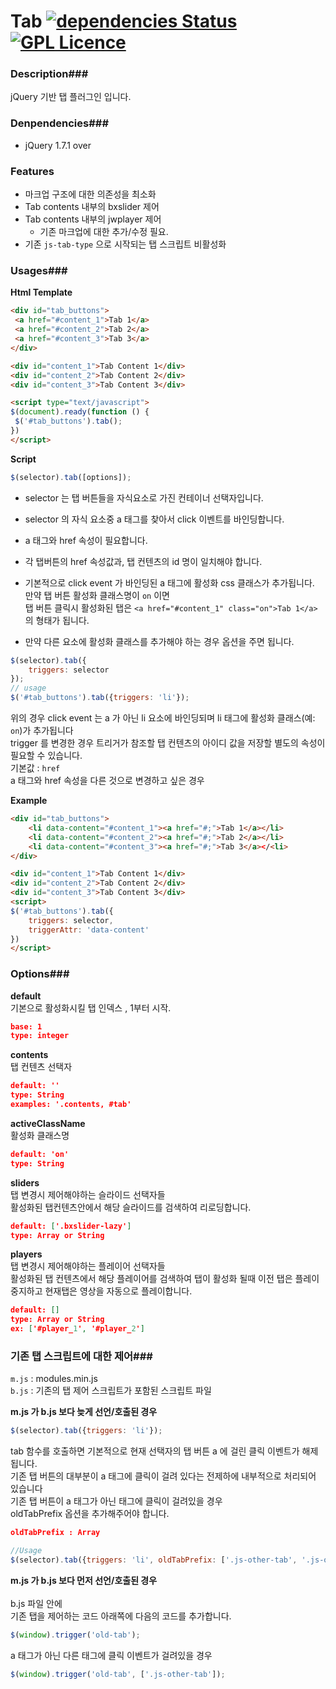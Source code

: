 # Tab  [![dependencies Status](https://david-dm.org/boennemann/badges/status.svg)](https://david-dm.org/boennemann/badges) [![GPL Licence](https://badges.frapsoft.com/os/gpl/gpl.svg?v=103)](https://opensource.org/licenses/GPL-3.0/)


### Description###
jQuery 기반 탭 플러그인 입니다.  

### Denpendencies###
* jQuery 1.7.1 over
  
### Features ###
* 마크업 구조에 대한 의존성을 최소화
* Tab contents 내부의 bxslider 제어
* Tab contents 내부의 jwplayer 제어
    * 기존 마크업에 대한 추가/수정 필요.
* 기존 `js-tab-type` 으로 시작되는 탭 스크립트 비활성화

### Usages###
 **Html Template**  
   ```html
<div id="tab_buttons">
    <a href="#content_1">Tab 1</a>
    <a href="#content_2">Tab 2</a>
    <a href="#content_3">Tab 3</a>
</div>

<div id="content_1">Tab Content 1</div>
<div id="content_2">Tab Content 2</div>
<div id="content_3">Tab Content 3</div>

<script type="text/javascript">
$(document).ready(function () {
	$('#tab_buttons').tab();
})
</script>
```

**Script**
  ```js
$(selector).tab([options]);
```
* selector 는 탭 버튼들을 자식요소로 가진 컨테이너 선택자입니다.
* selector 의 자식 요소중 a 태그를 찾아서 click 이벤트를 바인딩합니다.
* a 태그와 href 속성이 필요합니다.
* 각 탭버튼의 href 속성값과, 탭 컨텐츠의 id 명이 일치해야 합니다. 
* 기본적으로 click event 가 바인딩된 a 태그에 활성화 css 클래스가 추가됩니다.  
    만약 탭 버튼 활성화 클래스명이 `on` 이면   
    탭 버튼 클릭시 활성화된 탭은 `<a href="#content_1" class="on">Tab 1</a>` 의 형태가 됩니다.  
    
* 만약 다른 요소에 활성화 클래스를 추가해야 하는 경우 옵션을 주면 됩니다.  
  
```js
$(selector).tab({
    triggers: selector
});
// usage
$('#tab_buttons').tab({triggers: 'li'});

```

위의 경우 click event 는 a 가 아닌 li 요소에 바인딩되며 li 태그에 활성화 클래스(예: `on`)가 추가됩니다  
trigger 를 변경한 경우 트리거가 참조할 탭 컨텐츠의 아이디 값을 저장할 별도의 속성이 필요할 수 있습니다.  
기본값 : `href`  
a 태그와 href 속성을 다른 것으로 변경하고 싶은 경우  


**Example**
```html
<div id="tab_buttons">
    <li data-content="#content_1"><a href="#;">Tab 1</a></li>
    <li data-content="#content_2"><a href="#;">Tab 2</a></li>
    <li data-content="#content_3"><a href="#;">Tab 3</a></<li>
</div>

<div id="content_1">Tab Content 1</div>
<div id="content_2">Tab Content 2</div>
<div id="content_3">Tab Content 3</div>
<script>
$('#tab_buttons').tab({
    triggers: selector,
    triggerAttr: 'data-content'
})
</script>
```  
### Options### 
 **default**  
기본으로 활성화시킬 탭 인덱스 , 1부터 시작.  
```json
base: 1  
type: integer
```  
  
**contents**  
탭 컨텐츠 선택자
```json
default: ''
type: String
examples: '.contents, #tab'
```  
  
**activeClassName**  
활성화 클래스명
```json
default: 'on'     
type: String
```  

**sliders**  
탭 변경시 제어해야하는 슬라이드 선택자들  
활성화된 탭컨텐츠안에서 해당 슬라이드를 검색하여 리로딩합니다.  
```json
default: ['.bxslider-lazy']
type: Array or String
```
    
**players**  
탭 변경시 제어해야하는 플레이어 선택자들  
활성화된 탭 컨텐츠에서 해당 플레이어를 검색하여 탭이 활성화 될때 이전 탭은 플레이 중지하고 현재탭은 영상을 자동으로 플레이합니다.  
```json
default: []
type: Array or String
ex: ['#player_1', '#player_2']
```
      
### 기존 탭 스크립트에 대한 제어###  
`m.js` : modules.min.js  
`b.js` : 기존의 탭 제어 스크립트가 포함된 스크립트 파일  
  
**m.js 가 b.js 보다 늦게 선언/호출된 경우**
  ```js
$(selector).tab({triggers: 'li'});
```  
    

tab 함수를 호출하면 기본적으로 현재 선택자의 탭 버튼 a 에 걸린 클릭 이벤트가 해제됩니다.  
기존 탭 버튼의 대부분이 a 태그에 클릭이 걸려 있다는 전제하에 내부적으로 처리되어 있습니다   
기존 탭 버튼이 a 태그가 아닌 태그에 클릭이 걸려있을 경우  
oldTabPrefix 옵션을 추가해주어야 합니다.
```json
oldTabPrefix : Array
```
```js
//Usage
$(selector).tab({triggers: 'li', oldTabPrefix: ['.js-other-tab', '.js-other-tab2']});
```


**m.js 가 b.js 보다 먼저 선언/호출된 경우**  
<br />
b.js 파일 안에  
기존 탭을 제어하는 코드 아래쪽에 다음의 코드를 추가합니다.  
```js
$(window).trigger('old-tab');
```
  
a 태그가 아닌 다른 태그에 클릭 이벤트가 걸려있을 경우  
```js
$(window).trigger('old-tab', ['.js-other-tab']);
```  
  


  
